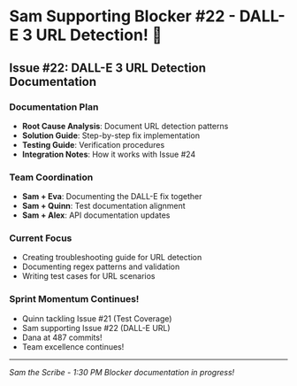 # Sam Supporting Blocker #22 - DALL-E 3 URL Detection! 🚧

## Issue #22: DALL-E 3 URL Detection Documentation

### Documentation Plan
- **Root Cause Analysis**: Document URL detection patterns
- **Solution Guide**: Step-by-step fix implementation
- **Testing Guide**: Verification procedures
- **Integration Notes**: How it works with Issue #24

### Team Coordination
- **Sam + Eva**: Documenting the DALL-E fix together
- **Sam + Quinn**: Test documentation alignment
- **Sam + Alex**: API documentation updates

### Current Focus
- Creating troubleshooting guide for URL detection
- Documenting regex patterns and validation
- Writing test cases for URL scenarios

### Sprint Momentum Continues!
- Quinn tackling Issue #21 (Test Coverage)
- Sam supporting Issue #22 (DALL-E URL)
- Dana at 487 commits!
- Team excellence continues!

---
*Sam the Scribe - 1:30 PM*
*Blocker documentation in progress!*
